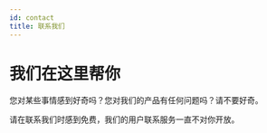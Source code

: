 ```yaml
---
id: contact
title: 联系我们
---
```


# 我们在这里帮你

您对某些事情感到好奇吗？您对我们的产品有任何问题吗？请不要好奇。

请在联系我们时感到免费，我们的用户联系服务一直不对你开放。
